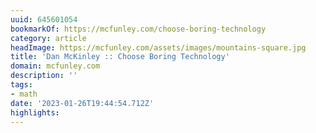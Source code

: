 ```yaml
---
uuid: 645601054
bookmarkOf: https://mcfunley.com/choose-boring-technology
category: article
headImage: https://mcfunley.com/assets/images/mountains-square.jpg
title: 'Dan McKinley :: Choose Boring Technology'
domain: mcfunley.com
description: ''
tags:
- math
date: '2023-01-26T19:44:54.712Z'
highlights:
---
```



